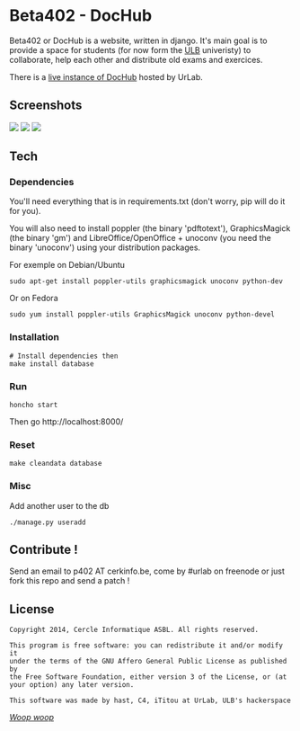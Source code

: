 # Beta402 - DocHub


Beta402 or DocHub is a website, written in django. It's main goal is to provide a space for students (for now form the [ULB](http://ulb.ac.be) univeristy) to collaborate, help each other and distribute old exams and exercices.

There is a [live instance of DocHub](http://cours.urlab.be) hosted by UrLab.

## Screenshots

![](https://github.com/urlab/beta402/blob/django1.7/.meta/screen-1.png)
![](https://github.com/urlab/beta402/blob/django1.7/.meta/screen-2.png)
![](https://github.com/urlab/beta402/blob/django1.7/.meta/screen-3.png)

## Tech

### Dependencies

You'll need everything that is in requirements.txt (don't worry, pip will do it for you).

You will also need to install poppler (the binary 'pdftotext'), GraphicsMagick (the binary 'gm') and LibreOffice/OpenOffice + unoconv (you need the binary 'unoconv') using your distribution packages.

For exemple on Debian/Ubuntu

    sudo apt-get install poppler-utils graphicsmagick unoconv python-dev

Or on Fedora

    sudo yum install poppler-utils GraphicsMagick unoconv python-devel

### Installation

    # Install dependencies then
	make install database

### Run

    honcho start

Then go http://localhost:8000/

### Reset

    make cleandata database


### Misc


Add another user to the db

	./manage.py useradd


## Contribute !


Send an email to p402 AT cerkinfo.be, come by #urlab on freenode or just fork this repo and send a patch !


## License


    Copyright 2014, Cercle Informatique ASBL. All rights reserved.

    This program is free software: you can redistribute it and/or modify it
    under the terms of the GNU Affero General Public License as published by
    the Free Software Foundation, either version 3 of the License, or (at
    your option) any later version.

    This software was made by hast, C4, iTitou at UrLab, ULB's hackerspace


[_Woop woop_](https://www.youtube.com/watch?v=x2FetnIZjxg)

